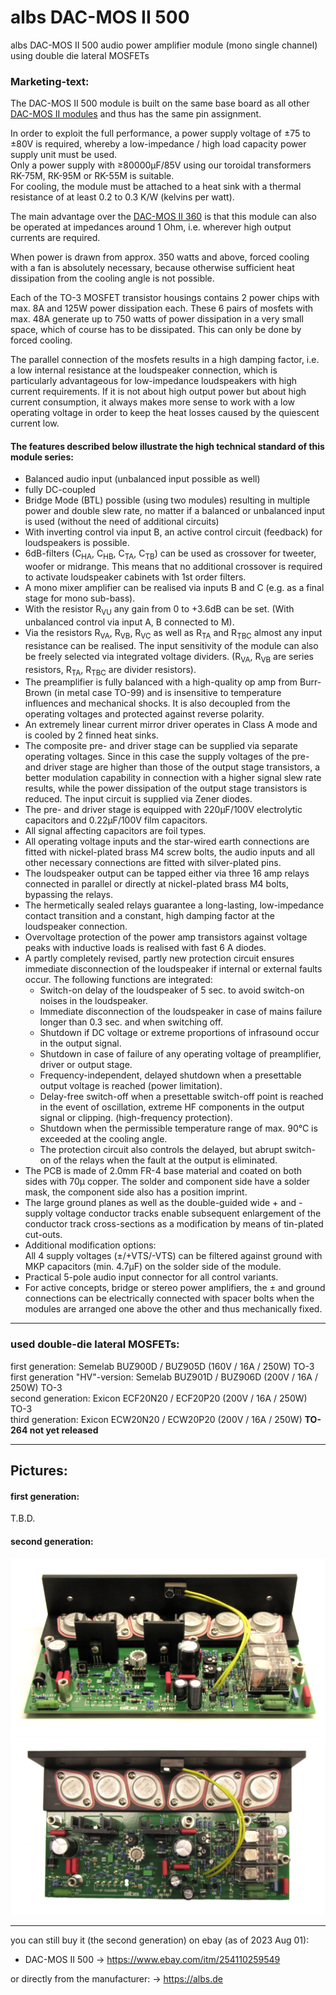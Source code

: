 
# albs DAC-MOS II 500

albs DAC-MOS II 500 audio power amplifier module (mono single channel)  
using double die lateral MOSFETs
### Marketing-text: 
The DAC-MOS II 500 module is built on the same base board as all other [DAC-MOS II modules](https://github.com/analoghifi/albs-DAC-MOS-II-360-240-120) and thus has the same pin assignment.  
  
In order to exploit the full performance, a power supply voltage of ±75 to ±80V is required, whereby a low-impedance / high load capacity power supply unit must be used.  
Only a power supply with ≥80000µF/85V using our toroidal transformers RK-75M, RK-95M or RK-55M is suitable.  
For cooling, the module must be attached to a heat sink with a thermal resistance of at least 0.2 to 0.3 K/W (kelvins per watt).  
  
The main advantage over the [DAC-MOS II 360](https://github.com/analoghifi/albs-DAC-MOS-II-360-240-120) is that this module can also be operated at impedances around 1 Ohm, i.e. wherever high output currents are required.  
  
When power is drawn from approx. 350 watts and above, forced cooling with a fan is absolutely necessary, because otherwise sufficient heat dissipation from the cooling angle is not possible.  
  
Each of the TO-3 MOSFET transistor housings contains 2 power chips with max. 8A and 125W power dissipation each. These 6 pairs of mosfets with max. 48A generate up to 750 watts of power dissipation in a very small space, which of course has to be dissipated. This can only be done by forced cooling.  
  
The parallel connection of the mosfets results in a high damping factor, i.e. a low internal resistance at the loudspeaker connection, which is particularly advantageous for low-impedance loudspeakers with high current requirements. If it is not about high output power but about high current consumption, it always makes more sense to work with a low operating voltage in order to keep the heat losses caused by the quiescent current low.  
#### The features described below illustrate the high technical standard of this module series: 
* Balanced audio input (unbalanced input possible as well)  
* fully DC-coupled  
* Bridge Mode (BTL) possible (using two modules) resulting in multiple power and double slew rate, no matter if a balanced or unbalanced input is used (without the need of additional circuits)  
* With inverting control via input B, an active control circuit (feedback) for loudspeakers is possible.  
* 6dB-filters (C<sub>HA</sub>, C<sub>HB</sub>, C<sub>TA</sub>, C<sub>TB</sub>) can be used as crossover for tweeter, woofer or midrange. This means that no additional crossover is required to activate loudspeaker cabinets with 1st order filters.  
* A mono mixer amplifier can be realised via inputs B and C (e.g. as a final stage for mono sub-bass).  
* With the resistor R<sub>VU</sub> any gain from 0 to +3.6dB can be set. (With unbalanced control via input A, B connected to M).  
* Via the resistors R<sub>VA</sub>, R<sub>VB</sub>, R<sub>VC</sub> as well as R<sub>TA</sub> and R<sub>TBC</sub> almost any input resistance can be realised. The input sensitivity of the module can also be freely selected via integrated voltage dividers. (R<sub>VA</sub>, R<sub>VB</sub> are series resistors, R<sub>TA</sub>, R<sub>TBC</sub> are divider resistors).  
* The preamplifier is fully balanced with a high-quality op amp from Burr-Brown (in metal case TO-99) and is insensitive to temperature influences and mechanical shocks. It is also decoupled from the operating voltages and protected against reverse polarity.  
* An extremely linear current mirror driver operates in Class A mode and is cooled by 2 finned heat sinks.  
* The composite pre- and driver stage can be supplied via separate operating voltages. Since in this case the supply voltages of the pre- and driver stage are higher than those of the output stage transistors, a better modulation capability in connection with a higher signal slew rate results, while the power dissipation of the output stage transistors is reduced. The input circuit is supplied via Zener diodes.  
* The pre- and driver stage is equipped with 220µF/100V electrolytic capacitors and 0.22µF/100V film capacitors.  
* All signal affecting capacitors are foil types.  
* All operating voltage inputs and the star-wired earth connections are fitted with nickel-plated brass M4 screw bolts, the audio inputs and all other necessary connections are fitted with silver-plated pins.  
* The loudspeaker output can be tapped either via three 16 amp relays connected in parallel or directly at nickel-plated brass M4 bolts, bypassing the relays.  
* The hermetically sealed relays guarantee a long-lasting, low-impedance contact transition and a constant, high damping factor at the loudspeaker connection.  
* Overvoltage protection of the power amp transistors against voltage peaks with inductive loads is realised with fast 6 A diodes.  
* A partly completely revised, partly new protection circuit ensures immediate disconnection of the loudspeaker if internal or external faults occur. The following functions are integrated:  
    * Switch-on delay of the loudspeaker of 5 sec. to avoid switch-on noises in the loudspeaker.  
    * Immediate disconnection of the loudspeaker in case of mains failure longer than 0.3 sec. and when switching off.  
    * Shutdown if DC voltage or extreme proportions of infrasound occur in the output signal.  
    * Shutdown in case of failure of any operating voltage of preamplifier, driver or output stage.  
    * Frequency-independent, delayed shutdown when a presettable output voltage is reached (power limitation).  
    * Delay-free switch-off when a presettable switch-off point is reached in the event of oscillation, extreme HF components in the output signal or clipping. (high-frequency protection).  
    * Shutdown when the permissible temperature range of max. 90°C is exceeded at the cooling angle.  
    * The protection circuit also controls the delayed, but abrupt switch-on of the relays when the fault at the output is eliminated.  
* The PCB is made of 2.0mm FR-4 base material and coated on both sides with 70µ copper. The solder and component side have a solder mask, the component side also has a position imprint.  
* The large ground planes as well as the double-guided wide + and - supply voltage conductor tracks enable subsequent enlargement of the conductor track cross-sections as a modification by means of tin-plated cut-outs.  
* Additional modification options:  
All 4 supply voltages (±/+VTS/-VTS) can be filtered against ground with MKP capacitors (min. 4.7µF) on the solder side of the module.  
* Practical 5-pole audio input connector for all control variants.  
* For active concepts, bridge or stereo power amplifiers, the ± and ground connections can be electrically connected with spacer bolts when the modules are arranged one above the other and thus mechanically fixed.  

----

### used double-die lateral MOSFETs:  
first generation: Semelab BUZ900D / BUZ905D (160V / 16A / 250W) TO-3  
first generation "HV"-version: Semelab BUZ901D / BUZ906D (200V / 16A / 250W) TO-3  
second generation: Exicon ECF20N20 / ECF20P20 (200V / 16A / 250W) TO-3  
third generation: Exicon ECW20N20 / ECW20P20 (200V / 16A / 250W) **TO-264  not yet released**  

----

## Pictures:
#### first generation:  
T.B.D.  

  
#### second generation:  
<img src="/Pics/Albs_DAC-MOS_500__Exicon_1.png">  
  
<img src="/Pics/Albs_DAC-MOS_500__Exicon_2.png">
  
----
  
you can still buy it (the second generation) on ebay (as of 2023 Aug 01):  
* DAC-MOS II 500 -> https://www.ebay.com/itm/254110259549  

or directly from the manufacturer: -> https://albs.de  
